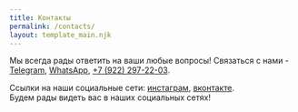 ```yaml
---
title: Контакты
permalink: /contacts/
layout: template_main.njk
---
```

Мы всегда рады ответить на ваши любые вопросы! Связаться с нами - [Telegram](https://t.me/anbondarevskaya), [WhatsApp](https://wa.me/79222972203), [+7 (922) 297-22-03](tel:+79222972203).

Ссылки на наши социальные сети: [инстаграм](https://www.instagram.com/zerokelvin.ru), [вконтакте](https://vk.com/zero_kelvin).\
Будем рады видеть вас в наших социальных сетях!